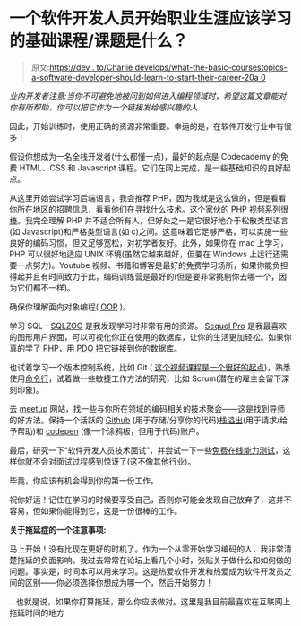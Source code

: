 # 一个软件开发人员开始职业生涯应该学习的基础课程/课题是什么？

> 原文:[https://dev . to/Charlie develops/what-the-basic-coursestopics-a-software-developer-should-learn-to-start-their-career-20a 0](https://dev.to/charliedevelops/what-are-the-basic-coursestopics-a-software-developer-should-learn-to-start-their-career-20a0)

*业内开发者注意:当你不可避免地被问到如何进入编程领域时，希望这篇文章能对你有所帮助，你可以把它作为一个链接发给感兴趣的人*

因此，开始训练时，使用正确的资源非常重要。幸运的是，在软件开发行业中有很多！

假设你想成为一名全栈开发者(什么都懂一点)，最好的起点是 Codecademy 的免费 HTML、CSS 和 Javascript 课程。它们在网上完成，是一些基础知识的良好起点。

从这里开始尝试学习后端语言，我会推荐 PHP，因为我就是这么做的，但是看看你所在地区的招聘信息，看看他们在寻找什么技术。[这个家伙的 PHP 视频系列很棒](https://www.youtube.com/watch?v=-oUXcTz1eEA&list=PL_c9BZzLwBRK-pdEkJHvsqd5yBDxvggbs)。我完全理解 PHP 并不适合所有人，但好处之一是它很好地介于松散类型语言(如 Javascript)和严格类型语言(如 c)之间。这意味着它足够严格，可以实施一些良好的编码习惯，但又足够宽松，对初学者友好。此外，如果你在 mac 上学习，PHP 可以很好地适应 UNIX 环境(虽然它越来越好，但要在 Windows 上运行还需要一点努力)。Youtube 视频、书籍和博客是最好的免费学习场所，如果你能负担得起并且有时间致力于此，编码训练营是最好的(但是要非常挑剔你去哪一个，因为它们都不一样)。

确保你理解面向对象编程( [OOP](https://youtu.be/SS-9y0H3Si8) )。

学习 SQL - [SQLZOO](https://sqlzoo.net/) 是我发现学习时非常有用的资源。 [Sequel Pro](http://www.sequelpro.com/) 是我最喜欢的图形用户界面，可以可视化你正在使用的数据库，让你的生活更加轻松。如果你真的学了 PHP，用 [PDO](http://wiki.hashphp.org/PDO_Tutorial_for_MySQL_Developers) 把它链接到你的数据库。

也试着学习一个版本控制系统，比如 Git ( [这个视频课程是一个很好的起点](https://youtu.be/9GKpbI1siow))，熟悉使用[命令行](https://www.computerworld.com/article/2598082/linux/linux-linux-command-line-cheat-sheet.html)，试着做一些敏捷工作方法的研究，比如 Scrum(潜在的雇主会留下深刻印象)。

去 [meetup](https://www.meetup.com/) 网站，找一些与你所在领域的编码相关的技术聚会——这是找到导师的好方法。保持一个活跃的 [Github](https://www.meetup.com/) (用于存储/分享你的代码)[栈溢出](https://stackoverflow.com/)(用于请求/给予帮助)和 [codepen](https://codepen.io/) (像一个涂鸦板，但用于代码)账户。

最后，研究一下“软件开发人员技术面试”，并尝试一下一些[免费在线能力测试](https://www.practiceaptitudetests.com/free-tests/)，这样你就不会对面试过程感到惊讶了(这不像其他行业)。

毕竟，你应该有机会得到你的第一份工作。

祝你好运！记住在学习的时候要享受自己，否则你可能会发现自己放弃了，这并不容易，但如果你能得到它，这是一份很棒的工作。

**关于拖延症的一个注意事项:**

马上开始！没有比现在更好的时机了。作为一个从零开始学习编码的人，我非常清楚拖延的负面影响。我过去常常在论坛上看几个小时，张贴关于做什么和如何做的问题。事实是，时间本可以用来学习。这是热爱软件开发和热爱成为软件开发员之间的区别——你必须选择你想成为哪一个，然后开始努力！

...也就是说，如果你打算拖延，那么你应该做对。这里是我目前最喜欢在互联网上拖延时间的地方